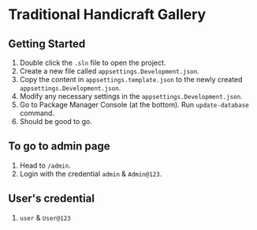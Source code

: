 # Traditional Handicraft Gallery

## Getting Started

1. Double click the `.sln` file to open the project.
2. Create a new file called `appsettings.Development.json`.
3. Copy the content in `appsettings.template.json` to the newly created `appsettings.Development.json`.
4. Modify any necessary settings in the `appsettings.Development.json`.
5. Go to Package Manager Console (at the bottom). Run `update-database` command.
6. Should be good to go.

## To go to admin page

1. Head to `/admin`.
2. Login with the credential `admin` & `Admin@123`.

## User's credential

1. `user` & `User@123`
